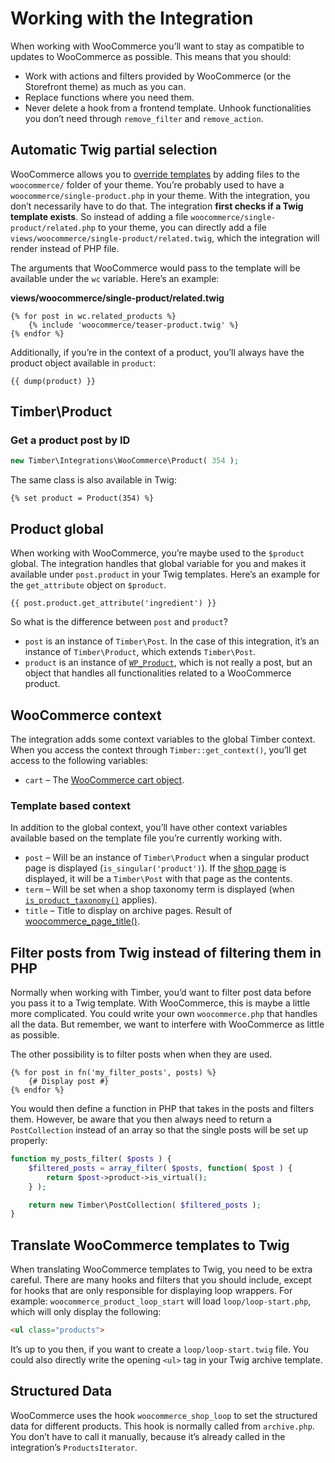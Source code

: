 # Working with the Integration

When working with WooCommerce you’ll want to stay as compatible to updates to WooCommerce as possible. This means that you should:

- Work with actions and filters provided by WooCommerce (or the Storefront theme) as much as you can.
- Replace functions where you need them.
- Never delete a hook from a frontend template. Unhook functionalities you don’t need through `remove_filter` and `remove_action`.

## Automatic Twig partial selection

WooCommerce allows you to [override templates](https://docs.woocommerce.com/document/template-structure/) by adding files to the `woocommerce/` folder of your theme. You’re probably used to have a `woocommerce/single-product.php` in your theme. With the integration, you don’t necessarily have to do that. The integration **first checks if a Twig template exists**. So instead of adding a file `woocommerce/single-product/related.php` to your theme, you can directly add a file `views/woocommerce/single-product/related.twig`, which the integration will render instead of PHP file.

The arguments that WooCommerce would pass to the template will be available under the `wc` variable. Here’s an example:

**views/woocommerce/single-product/related.twig**

```twig
{% for post in wc.related_products %}
    {% include 'woocommerce/teaser-product.twig' %}
{% endfor %}
```

Additionally, if you’re in the context of a product, you’ll always have the product object available in `product`:

```twig
{{ dump(product) }}
```

## Timber\Product

### Get a product post by ID

```php
new Timber\Integrations\WooCommerce\Product( 354 );
```

The same class is also available in Twig:

```twig
{% set product = Product(354) %}
```

## Product global

When working with WooCommerce, you’re maybe used to the `$product` global. The integration handles that global variable for you and makes it available under `post.product` in your Twig templates. Here’s an example for the `get_attribute` object on `$product`.

```twig
{{ post.product.get_attribute('ingredient') }}
```

So what is the difference between `post` and `product`?

- `post` is an instance of `Timber\Post`. In the case of this integration, it’s an instance of `Timber\Product`, which extends `Timber\Post`.
- `product` is an instance of [`WP_Product`](https://docs.woocommerce.com/wc-apidocs/class-WC_Product.html), which is not really a post, but an object that handles all functionalities related to a WooCommerce product. 

## WooCommerce context

The integration adds some context variables to the global Timber context. When you access the context through `Timber::get_context()`, you’ll get access to the following variables:

- `cart` – The [WooCommerce cart object](https://docs.woocommerce.com/wc-apidocs/class-WC_Cart.html).

### Template based context

In addition to the global context, you’ll have other context variables available based on the template file you’re currently working with.

- `post` – Will be an instance of `Timber\Product` when a singular product page is displayed (`is_singular('product')`). If the [shop page](https://docs.woocommerce.com/document/woocommerce-pages/) is displayed, it will be a `Timber\Post` with that page as the contents.
- `term` – Will be set when a shop taxonomy term is displayed (when [`is_product_taxonomy()`](https://docs.woocommerce.com/wc-apidocs/function-is_product_taxonomy.html) applies).
- `title` – Title to display on archive pages. Result of [woocommerce_page_title()](https://docs.woocommerce.com/wc-apidocs/function-woocommerce_page_title.html).

## Filter posts from Twig instead of filtering them in PHP

Normally when working with Timber, you’d want to filter post data before you pass it to a Twig template. With WooCommerce, this is maybe a little more complicated. You could write your own `woocommerce.php` that handles all the data. But remember, we want to interfere with WooCommerce as little as possible.

The other possibility is to filter posts when when they are used.

```twig
{% for post in fn('my_filter_posts', posts) %}
    {# Display post #}
{% endfor %}
```

You would then define a function in PHP that takes in the posts and filters them. However, be aware that you then always need to return a `PostCollection` instead of an array so that the single posts will be set up properly:

```php
function my_posts_filter( $posts ) {
    $filtered_posts = array_filter( $posts, function( $post ) {
        return $post->product->is_virtual();
    } );

    return new Timber\PostCollection( $filtered_posts );
}
```

## Translate WooCommerce templates to Twig

When translating WooCommerce templates to Twig, you need to be extra careful. There are many hooks and filters that you should include, except for hooks that are only responsible for displaying loop wrappers. For example: `woocommerce_product_loop_start` will load `loop/loop-start.php`, which will only display the following:

```html
<ul class="products">
```

It’s up to you then, if you want to create a `loop/loop-start.twig` file. You could also directly write the opening `<ul>` tag in your Twig archive template.

## Structured Data

WooCommerce uses the hook `woocommerce_shop_loop` to set the structured data for different products. This hook is normally called from `archive.php`. You don’t have to call it manually, because it’s already called in the integration’s `ProductsIterator`.

